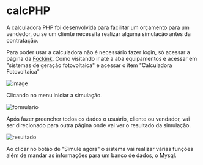 # calcPHP 
A calculadora PHP foi desenvolvida para facilitar um orçamento para um vendedor, ou se um cliente necessita realizar alguma simulação antes da contratação.

Para poder usar a calculadora não é necessário fazer login, só acessar a página da [Fockink](https://www.fockink.ind.br).
Como visitando ir até a aba equipamentos e acessar em "sistemas de geração fotovoltaica" e acessar o item "Calculadora Fotovoltaica"

![image](https://user-images.githubusercontent.com/102032089/192615972-17632ab2-94c9-49e3-af14-194a74a12ab0.png)


Clicando no menu iniciar a simulação.

![formulario](https://user-images.githubusercontent.com/102032089/192616379-fb8dfeff-caba-4a71-b6c1-482404a38f62.jpeg)


Após fazer preencher todos os dados o usuário, cliente ou vendador, vai ser direcionado para outra página onde vai ver o resultado da simulação.

![resultado](https://user-images.githubusercontent.com/102032089/192616619-eabff51f-0738-41c9-93c3-28d0dfb7b75b.jpeg)

Ao clicar no botão de "Simule agora" o sistema vai realizar várias funções além de mandar as informações para um banco de dados, o Mysql. 

